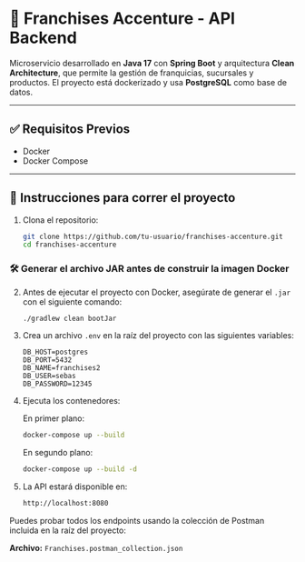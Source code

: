 # 🏪 Franchises Accenture - API Backend

Microservicio desarrollado en **Java 17** con **Spring Boot** y arquitectura **Clean Architecture**, que permite la
gestión de franquicias, sucursales y productos. El proyecto está dockerizado y usa **PostgreSQL** como base de datos.

---

## ✅ Requisitos Previos

- Docker
- Docker Compose

---

## 🚀 Instrucciones para correr el proyecto

1. Clona el repositorio:

   ```bash
   git clone https://github.com/tu-usuario/franchises-accenture.git
   cd franchises-accenture

### 🛠️ Generar el archivo JAR antes de construir la imagen Docker

2. Antes de ejecutar el proyecto con Docker, asegúrate de generar el `.jar` con el siguiente comando:

   ```bash
   ./gradlew clean bootJar
   ```

2. Crea un archivo `.env` en la raíz del proyecto con las siguientes variables:

   ```env
   DB_HOST=postgres
   DB_PORT=5432
   DB_NAME=franchises2
   DB_USER=sebas
   DB_PASSWORD=12345

3. Ejecuta los contenedores:

   En primer plano:

   ```bash
   docker-compose up --build
   ```

   En segundo plano:

   ```bash
   docker-compose up --build -d

4. La API estará disponible en:

   ```bash
   http://localhost:8080

Puedes probar todos los endpoints usando la colección de Postman incluida en la raíz del proyecto:

**Archivo:** `Franchises.postman_collection.json`




